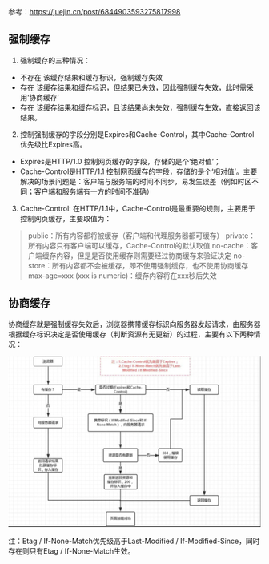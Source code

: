 参考：https://juejin.cn/post/6844903593275817998

## 强制缓存
1. 强制缓存的三种情况：
* 不存在 该缓存结果和缓存标识，强制缓存失效
* 存在 该缓存结果和缓存标识，但结果已失效，因此强制缓存失效，此时需采用‘协商缓存’
* 存在 该缓存结果和缓存标识，且该结果尚未失效，强制缓存生效，直接返回该结果。

2. 控制强制缓存的字段分别是Expires和Cache-Control，其中Cache-Control优先级比Expires高。
* Expires是HTTP/1.0 控制网页缓存的字段，存储的是个‘绝对值’；
* Cache-Control是HTTP/1.1 控制网页缓存的字段，存储的是个‘相对值’。主要解决的场景问题是：客户端与服务端的时间不同步，易发生误差（例如时区不同；客户端和服务端有一方的时间不准确）

3. Cache-Control:
在HTTP/1.1中，Cache-Control是最重要的规则，主要用于控制网页缓存，主要取值为：
> public：所有内容都将被缓存（客户端和代理服务器都可缓存）
> private：所有内容只有客户端可以缓存，Cache-Control的默认取值
> no-cache：客户端缓存内容，但是是否使用缓存则需要经过协商缓存来验证决定
> no-store：所有内容都不会被缓存，即不使用强制缓存，也不使用协商缓存
> max-age=xxx (xxx is numeric)：缓存内容将在xxx秒后失效

## 协商缓存
协商缓存就是强制缓存失效后，浏览器携带缓存标识向服务器发起请求，由服务器根据缓存标识决定是否使用缓存（判断资源有无更新）的过程，主要有以下两种情况：

![浏览器缓存机制](./浏览器缓存机制.jpg)

注：Etag / If-None-Match优先级高于Last-Modified / If-Modified-Since，同时存在则只有Etag / If-None-Match生效。